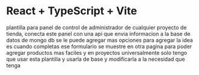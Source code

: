# React + TypeScript + Vite

plantilla para panel de control de administrador de cualquier proyecto de tienda, conecta este panel con una api que envia informacion a la base de datos de mongo db se le puede agregar mas opciones para agregar la idea es cuando completas ese formulario se muestre en otra pagina para poder agregar productos mas faciles y en proyectos universalmente solo tengo que usar esta plantilla y usarla de base y modificarla a la necesidad que tenga 
